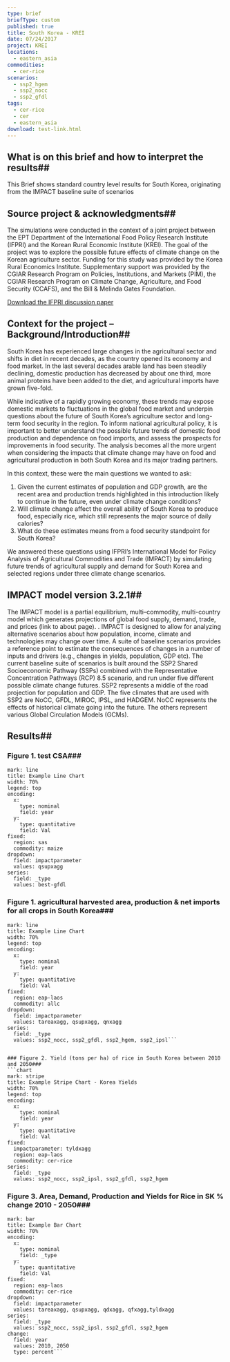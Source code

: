 ```yaml
---
type: brief
briefType: custom
published: true
title: South Korea - KREI
date: 07/24/2017
project: KREI
locations:
  - eastern_asia
commodities:
  - cer-rice
scenarios:
  - ssp2_hgem
  - ssp2_nocc
  - ssp2_gfdl
tags:
  - cer-rice
  - cer
  - eastern_asia
download: test-link.html
---
```

## What is on this brief and how to interpret the results##
This Brief shows standard country level results for South Korea, originating from the IMPACT baseline suite of scenarios


## Source project & acknowledgments##
The simulations were conducted in the context of a joint project between the EPT Department of the International Food Policy Research Institute (IFPRI) and the Korean Rural Economic Institute (KREI). The goal of the project was to explore the possible future effects of climate change on the Korean agriculture sector.
Funding for this study was provided by the Korea Rural Economics Institute. Supplementary support was provided by the CGIAR Research Program on Policies, Institutions, and Markets (PIM), the CGIAR Research Program on Climate Change, Agriculture, and Food Security (CCAFS), and the Bill & Melinda Gates Foundation.


[Download the IFPRI discussion paper](http://www.ifpri.org/publication/climate-change-agriculture-and-adaptation-republic-korea-2050-integrated-assessment)


## Context for the project – Background/Introduction##
South Korea has experienced large changes in the agricultural sector and shifts in diet in recent decades, as the country opened its economy and food market.
In the last several decades arable land has been steadily declining, domestic production has decreased by about one third, more animal proteins have been added to the diet, and agricultural imports have grown five-fold.

While indicative of a rapidly growing economy, these trends may expose domestic markets to fluctuations in the global food market and underpin questions about the future of South Korea’s agriculture sector and long-term food security in the region. To inform national agricultural policy, it is important to better understand the possible future trends of domestic food production and dependence on food imports, and assess the prospects for improvements in food security. The analysis becomes all the more urgent when considering the impacts that climate change may have on food and agricultural production in both South Korea and its major trading partners.

In this context, these were the main questions we wanted to ask:

1. Given the current estimates of population and GDP growth, are the recent area and production trends 			highlighted in this introduction likely to continue in the future, even under climate change conditions?
2. Will climate change affect the overall ability of South Korea to produce food, especially rice, which 		still represents the major source of daily calories?
3. What do these estimates means from a food security standpoint for South Korea?


We answered these questions using IFPRI’s International Model for Policy Analysis of Agricultural Commodities and Trade (IMPACT) by simulating future trends of agricultural supply and demand for South Korea and selected regions under three climate change scenarios.


## IMPACT model version 3.2.1##
The IMPACT model is a partial equilibrium, multi–commodity, multi-country model which generates projections of global food supply, demand, trade, and prices (link to about page). . IMPACT is designed to allow for analyzing alternative scenarios about how population, income, climate and technologies may change over time. A suite of baseline scenarios provides a reference point to estimate the consequences of changes in a number of inputs and drivers (e.g., changes in yields, population, GDP etc). The current baseline suite of scenarios is built around the SSP2 Shared Socioeconomic Pathway (SSPs) combined with the Representative Concentration Pathways (RCP) 8.5 scenario, and run under five different possible climate change futures.
SSP2 represents a middle of the road projection for population and GDP. The five climates that are used with SSP2 are NoCC, GFDL, MIROC, IPSL, and HADGEM. NoCC represents the effects of historical climate going into the future. The others represent various Global Circulation Models (GCMs).


## Results##

### Figure 1. test CSA###
```chart
mark: line
title: Example Line Chart
width: 70%
legend: top
encoding:
  x:
    type: nominal
    field: year
  y:
    type: quantitative
    field: Val
fixed:
  region: sas
  commodity: maize
dropdown:
  field: impactparameter
  values: qsupxagg
series:
  field: _type
  values: best-gfdl
  ```


### Figure 1. agricultural harvested area, production & net imports for all crops in South Korea###
```chart
mark: line
title: Example Line Chart
width: 70%
legend: top
encoding:
  x:
    type: nominal
    field: year
  y:
    type: quantitative
    field: Val
fixed:
  region: eap-laos
  commodity: allc
dropdown:
  field: impactparameter
  values: tareaxagg, qsupxagg, qnxagg
series:
  field: _type
  values: ssp2_nocc, ssp2_gfdl, ssp2_hgem, ssp2_ipsl```


### Figure 2. Yield (tons per ha) of rice in South Korea between 2010 and 2050###
```chart
mark: stripe
title: Example Stripe Chart - Korea Yields
width: 70%
legend: top
encoding:
  x:
    type: nominal
    field: year
  y:
    type: quantitative
    field: Val
fixed:
  impactparameter: tyldxagg
  region: eap-laos
  commodity: cer-rice
series:
  field: _type
  values: ssp2_nocc, ssp2_ipsl, ssp2_gfdl, ssp2_hgem
  ```

### Figure 3. Area, Demand, Production and Yields for Rice in SK % change 2010 - 2050###
```chart
mark: bar
title: Example Bar Chart
width: 70%
encoding:
  x:
    type: nominal
    field: _type
  y:
    type: quantitative
    field: Val
fixed:
  region: eap-laos
  commodity: cer-rice
dropdown:
  field: impactparameter
  values: tareaxagg, qsupxagg, qdxagg, qfxagg,tyldxagg
series:
  field: _type
  values: ssp2_nocc, ssp2_ipsl, ssp2_gfdl, ssp2_hgem
change:
  field: year
  values: 2010, 2050
  type: percent```
